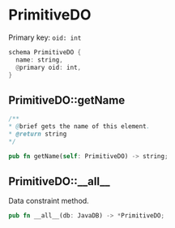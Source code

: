# PrimitiveDO

Primary key: `oid: int`

```rust
schema PrimitiveDO {
  name: string,
  @primary oid: int,
}
```
## PrimitiveDO::getName

```java
/**
* @brief gets the name of this element.
* @return string
*/
```
```rust
pub fn getName(self: PrimitiveDO) -> string;
```
## PrimitiveDO::\_\_all\_\_

Data constraint method.

```rust
pub fn __all__(db: JavaDB) -> *PrimitiveDO;
```
